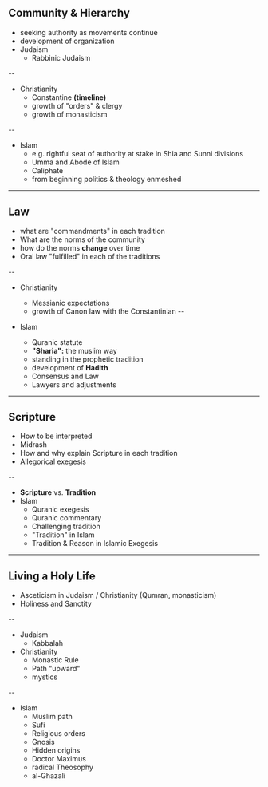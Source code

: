 
## Community & Hierarchy

-   seeking authority as movements continue
-   development of organization
-   Judaism
    -   Rabbinic Judaism

--

-   Christianity
    -   Constantine **(timeline)**
    -   growth of "orders" & clergy
    -   growth of monasticism

--

-   Islam
    -   e.g. rightful seat of authority at stake in Shia and Sunni divisions
    -   Umma and Abode of Islam
    -   Caliphate
    -   from beginning politics & theology enmeshed
---

## Law

-   what are "commandments" in each tradition
-   What are the norms of the community
-   how do the norms **change** over time
-   Oral law "fulfilled" in  each of the traditions

--

-   Christianity
    -   Messianic expectations
    -   growth of Canon law with the Constantinian
--

-   Islam
    -   Quranic statute
    -   **"Sharia":** the muslim way
    -   standing in the prophetic tradition
    -   development of **Hadith**
    -   Consensus and Law
    -   Lawyers and adjustments
---


## Scripture

- How to be interpreted
- Midrash
- How and why explain Scripture in each tradition
- Allegorical exegesis

--

-   **Scripture** vs. **Tradition**
-   Islam
    -   Quranic exegesis
    -   Quranic commentary
    -   Challenging tradition
    -   "Tradition" in Islam
    -   Tradition & Reason in Islamic Exegesis

---


## Living a Holy Life

- Asceticism in Judaism / Christianity (Qumran, monasticism)
- Holiness and Sanctity

--

- Judaism
    - Kabbalah
- Christianity
    - Monastic Rule
    - Path "upward"
    - mystics

--

- Islam
    - Muslim path
    - Sufi
    - Religious orders
    - Gnosis
    - Hidden origins
    - Doctor Maximus
    - radical Theosophy
    - al-Ghazali
